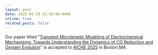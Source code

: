 ```yaml
---
layout: post
date: 2025-05-29 15:59:00-0400
inline: true
related_posts: false
---
```


Our paper titled "[Transient Microkinetic Modeling of Electrochemical Mechanisms: Towards Understanding the Dynamics of CO Reduction and Oxygen Evolution](https://chemrxiv.org/engage/chemrxiv/article-details/680f5826927d1c2e661f125c)" is accepted to [AICHE 2025](https://www.aiche.org/conferences/aiche-annual-meeting/2025) in Boston,MA.
